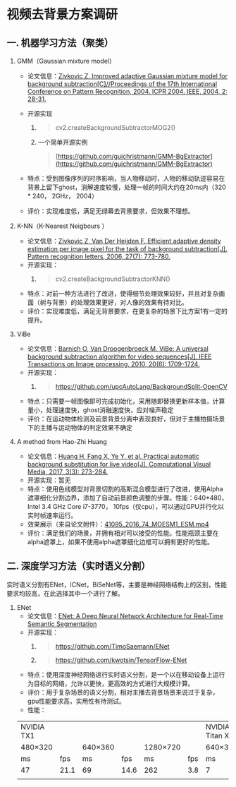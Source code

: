 # 视频去背景方案调研


## 一. 机器学习方法（聚类）
1.  GMM（Gaussian mixture model）
    - 论文信息：[Zivkovic Z. Improved adaptive Gaussian mixture model for background subtraction[C]//Proceedings of the 17th International Conference on Pattern Recognition, 2004. ICPR 2004. IEEE, 2004, 2: 28-31.](https://ieeexplore.ieee.org/abstract/document/1333992/)
    - 开源实现
        1. >cv2.createBackgroundSubtractorMOG2()
        2. 一个简单开源实例   
           >[https://github.com/guichristmann/GMM-BgExtractor](https://github.com/guichristmann/GMM-BgExtractor)

    - 特点：受到图像序列的时序影响，当人物移动时，人物的移动轨迹容易在背景上留下ghost，消解速度较慢，处理一帧的时间大约在20ms内（320 * 240， 2GHz， 2004）
    - 评价：实现难度低，满足无绿幕去背景要求，但效果不理想。

2.  K-NN（K-Nearest Neigbours ）
    - 论文信息：[Zivkovic Z, Van Der Heijden F. Efficient adaptive density estimation per image pixel for the task of background subtraction[J]. Pattern recognition letters, 2006, 27(7): 773-780.](https://www.sciencedirect.com/science/article/abs/pii/S0167865505003521)
    - 开源实现：  
        1. >cv2.createBackgroundSubtractorKNN()  
    - 特点：对前一种方法进行了改进，使得细节处理效果较好，并且对复杂画面（树与背景）的处理效果更好，对人像的效果有待对比。
    - 评价：实现难度低，满足无背景要求，在更复杂的场景下比方案1有一定的提升。
3.  ViBe
    - 论文信息：[Barnich O, Van Droogenbroeck M. ViBe: A universal background subtraction algorithm for video sequences[J]. IEEE Transactions on Image processing, 2010, 20(6): 1709-1724.](https://ieeexplore.ieee.org/abstract/document/5672785)
    - 开源实现：
        1. >https://github.com/upcAutoLang/BackgroundSplit-OpenCV
    - 特点：只需要一帧图像即可完成初始化，采用随即替换更新样本值，计算量小，处理速度快，ghost消融速度快，应对噪声稳定
    - 评价：在运动物体检测及前景背景分离中表现良好，但对于主播拍摄场景下的主播与运动物体的判定效果不确定
    
4.  A method from Hao-Zhi Huang
    - 论文信息：[Huang H, Fang X, Ye Y, et al. Practical automatic background substitution for live video[J]. Computational Visual Media, 2017, 3(3): 273-284.](https://link.springer.com/article/10.1007/s41095-016-0074-0)
    - 开源实现：暂无
    - 特点：使用色线模型对背景切割的高斯混合模型进行了改进，使用Alpha遮罩细化分割边界，添加了自动前景颜色调整的步骤。性能：640*480， Intel 3.4 GHz Core i7-3770， 10fps（仅cpu），可以通过GPU并行化以实时帧速率运行。
    - 效果展示（来自论文附件）：[41095_2016_74_MOESM1_ESM.mp4](https://static-content.springer.com/esm/art%3A10.1007%2Fs41095-016-0074-0/MediaObjects/41095_2016_74_MOESM1_ESM.mp4)
    - 评价：满足我们的场景，并拥有相对可以接受的性能。性能瓶颈主要在alpha遮罩上，如果不使用alpha遮罩细化边框可以拥有更好的性能。

## 二. 深度学习方法（实时语义分割）
实时语义分割有ENet，ICNet，BiSeNet等，主要是神经网络结构上的区别，性能要求均较高，在此选择其中一个进行了解。
1.  ENet
    - 论文信息：[ENet: A Deep Neural Network Architecture for
Real-Time Semantic Segmentation](https://arxiv.org/pdf/1606.02147.pdf)
    - 开源实现：
        1. >https://github.com/TimoSaemann/ENet  
        2. >https://github.com/kwotsin/TensorFlow-ENet
    - 特点：使用深度神经网络进行实时语义分割，是一个以在移动设备上运行为目标的网络，允许以更快，更高效的方式进行大规模计算。
    - 评价：用于复杂场景的语义分割，相对主播去背景场景来说过于复杂，gpu性能要求高，实用性有待测试。
    - 性能：
    <table>
    <tr>
        <td>NVIDIA TX1</td>
        <td></td>
        <td></td>
        <td></td>
        <td></td>
        <td></td>
        <td>NVIDIA Titan X</td>
        <td></td>
        <td></td>
        <td></td>
        <td></td>
        <td></td>
    </tr>
    <tr>
        <td>480×320</td>
        <td></td>
        <td> 640×360 </td>
        <td></td>
        <td> 1280×720</td>
        <td></td>
        <td> 640×360 </td>
        <td></td>
        <td> 1280×720</td>
        <td></td>
        <td>1920×1080</td>
        <td></td>
    </tr>
    <tr>
        <td>ms</td>
        <td>fps</td>
        <td>ms</td>
        <td>fps</td>
        <td>ms</td>
        <td>fps</td>
        <td>ms</td>
        <td>fps</td>
        <td>ms</td>
        <td>fps</td>
        <td>ms</td>
        <td>fps</td>
    </tr>
    <tr>
        <td>47</td>
        <td>21.1</td>
        <td>69</td>
        <td>14.6</td>
        <td>262</td>
        <td>3.8</td>
        <td>7</td>
        <td>135.4</td>
        <td>21</td>
        <td>46.8</td>
        <td>46</td>
        <td>21.6</td>
    </tr>
    <tr>
        <td></td>
    </tr>
    </table>
